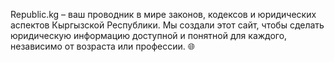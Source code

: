 Republic.kg – ваш проводник в мире законов, кодексов и юридических аспектов Кыргызской Республики. Мы создали этот сайт, чтобы сделать юридическую информацию доступной и понятной для каждого, независимо от возраста или профессии. 🌐
